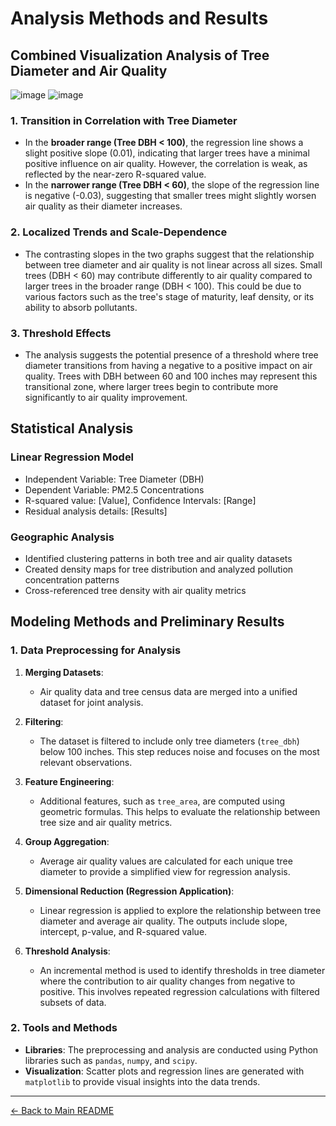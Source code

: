 # Analysis Methods and Results

## Combined Visualization Analysis of Tree Diameter and Air Quality
![image](https://github.com/user-attachments/assets/bc57aa85-1484-4c86-bc95-299ee58e2232)
![image](https://github.com/user-attachments/assets/52e55c3d-ff0a-4dfa-afa9-86d850e22524)

### 1. Transition in Correlation with Tree Diameter
- In the **broader range (Tree DBH < 100)**, the regression line shows a slight positive slope (0.01), indicating that larger trees have a minimal positive influence on air quality. However, the correlation is weak, as reflected by the near-zero R-squared value.
- In the **narrower range (Tree DBH < 60)**, the slope of the regression line is negative (-0.03), suggesting that smaller trees might slightly worsen air quality as their diameter increases.

### 2. Localized Trends and Scale-Dependence
- The contrasting slopes in the two graphs suggest that the relationship between tree diameter and air quality is not linear across all sizes. Small trees (DBH < 60) may contribute differently to air quality compared to larger trees in the broader range (DBH < 100). This could be due to various factors such as the tree's stage of maturity, leaf density, or its ability to absorb pollutants.

### 3. Threshold Effects
- The analysis suggests the potential presence of a threshold where tree diameter transitions from having a negative to a positive impact on air quality. Trees with DBH between 60 and 100 inches may represent this transitional zone, where larger trees begin to contribute more significantly to air quality improvement.

## Statistical Analysis

### Linear Regression Model
- Independent Variable: Tree Diameter (DBH)
- Dependent Variable: PM2.5 Concentrations
- R-squared value: [Value], Confidence Intervals: [Range]
- Residual analysis details: [Results]

### Geographic Analysis
- Identified clustering patterns in both tree and air quality datasets
- Created density maps for tree distribution and analyzed pollution concentration patterns
- Cross-referenced tree density with air quality metrics

## Modeling Methods and Preliminary Results

### 1. Data Preprocessing for Analysis
1. **Merging Datasets**:
   - Air quality data and tree census data are merged into a unified dataset for joint analysis.

2. **Filtering**:
   - The dataset is filtered to include only tree diameters (`tree_dbh`) below 100 inches. This step reduces noise and focuses on the most relevant observations.

3. **Feature Engineering**:
   - Additional features, such as `tree_area`, are computed using geometric formulas. This helps to evaluate the relationship between tree size and air quality metrics.

4. **Group Aggregation**:
   - Average air quality values are calculated for each unique tree diameter to provide a simplified view for regression analysis.

5. **Dimensional Reduction (Regression Application)**:
   - Linear regression is applied to explore the relationship between tree diameter and average air quality. The outputs include slope, intercept, p-value, and R-squared value.

6. **Threshold Analysis**:
   - An incremental method is used to identify thresholds in tree diameter where the contribution to air quality changes from negative to positive. This involves repeated regression calculations with filtered subsets of data.

### 2. Tools and Methods
- **Libraries**: The preprocessing and analysis are conducted using Python libraries such as `pandas`, `numpy`, and `scipy`.
- **Visualization**: Scatter plots and regression lines are generated with `matplotlib` to provide visual insights into the data trends.

---
[← Back to Main README](../README.md)